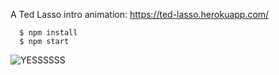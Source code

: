 A Ted Lasso intro animation: https://ted-lasso.herokuapp.com/

```
  $ npm install
  $ npm start
```

![YESSSSSS](https://p195.p4.n0.cdn.getcloudapp.com/items/DOu9jPQ7/yesss.gif?v=ceea87493a7c20ae4f2310ff9ac6daa8)
